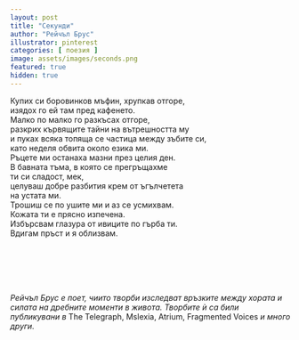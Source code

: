 ```yaml
---
layout: post
title: "Секунди"
author: "Рейчъл Брус"
illustrator: pinterest
categories: [ поезия ]
image: assets/images/seconds.png
featured: true
hidden: true
---
```

<p>
  Купих си боровинков мъфин, хрупкав отгоре,<br>
  изядох го ей там пред кафенето.<br>
  Малко по малко го разкъсах отгоре,<br>
  разкрих кървящите тайни на вътрешността му<br>
  и пуках всяка топяща се частица между зъбите си,<br>
  като неделя обвита около езика ми.<br>
  Ръцете ми останаха мазни през целия ден.<br>
  В бавната тъма, в която се прегръщахме<br>
  ти си сладост, мек,<br>
  целуваш добре разбития крем от ъгълчетета<br>
  на устата ми.<br>
  Трошиш се по ушите ми и аз се усмихвам.<br>
  Кожата ти е прясно изпечена.<br>
  Избърсвам глазура от ивиците по гърба ти.<br>
  Вдигам пръст и я облизвам.<br>

</p>
<br>
<br>
<br>
<br>
<br>
<em>Рейчъл Брус е поет, чиито творби изследват връзките между хората и силата на дребните моменти в живота. Творбите ѝ са били публикувани в</em> The Telegraph, Mslexia, Atrium, Fragmented Voices <em>и много други.</em> 
